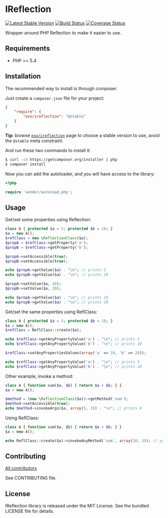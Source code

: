 # IReflection #

[![Latest Stable Version](https://poser.pugx.org/eso/ireflection/v/stable.png)](https://packagist.org/packages/eso/ireflection)
[![Build Status](https://travis-ci.org/entering/ireflection.png?branch=master)](https://travis-ci.org/entering/ireflection)
[![Coverage Status](https://coveralls.io/repos/github/entering/ireflection/badge.svg?branch=master)](https://coveralls.io/github/entering/ireflection?branch=master)

Wrapper around PHP Reflection to make it easier to use.

## Requirements ##

* PHP >= 5.4

## Installation ##

The recommended way to install is through composer.

Just create a `composer.json` file for your project:

```json
{
    "require": {
        "eso/ireflection": "@stable"
    }
}
```

**Tip:** browse [`eso/ireflection`](https://packagist.org/packages/eso/ireflection) page to choose a stable version to use, avoid the `@stable` meta constraint.

And run these two commands to install it:

```bash
$ curl -sS https://getcomposer.org/installer | php
$ composer install
```

Now you can add the autoloader, and you will have access to the library:

```php
<?php

require 'vendor/autoload.php';
```

## Usage ##

Get/set some properties using Reflection:

```php
class A { protected $a = 5; protected $b = 10; }
$a = new A();
$refClass = new \ReflectionClass($a);
$propA = $refClass->getProperty('a');
$propB = $refClass->getProperty('b');

$propA->setAccessible(true);
$propB->setAccessible(true);

echo $propA->getValue($a) . "\n"; // prints 5
echo $propB->getValue($a) . "\n"; // prints 10

$propA->setValue($a, 10);
$propB->setValue($a, 20);

echo $propA->getValue($a) . "\n"; // prints 10
echo $propB->getValue($a) . "\n"; // prints 20
```

Get/set the same properties using ReflClass:

```php
class A { protected $a = 5; protected $b = 10; }
$a = new A();
$refClass = ReflClass::create($a);

echo $refClass->getAnyPropertyValue('a') . "\n"; // prints 5
echo $refClass->getAnyPropertyValue('b') . "\n"; // prints 10

$refClass->setAnyPropertiesValues(array('a' => 10, 'b' => 20));

echo $refClass->getAnyPropertyValue('a') . "\n"; // prints 5
echo $refClass->getAnyPropertyValue('b') . "\n"; // prints 10
```

Other example, invoke a method:

```php
class A { function sum($a, $b) { return $a + $b; } }
$a = new A();

$method = (new \ReflectionClass($a))->getMethod('sum');
$method->setAccessible(true);
echo $method->invokeArgs($a, array(5, 3)) . "\n"; // prints 8
```

Using ReflClass:

```php
class A { function sum($a, $b) { return $a + $b; } }
$a = new A();

echo ReflClass::create($a)->invokeAnyMethod('sum', array(10, 3)); // prints 8
```

## Contributing ##

[All contributors](https://github.com/entering/ireflection/contributors)

See CONTRIBUTING file.

## License ##

IReflection library is released under the MIT License. See the bundled LICENSE file for details.

